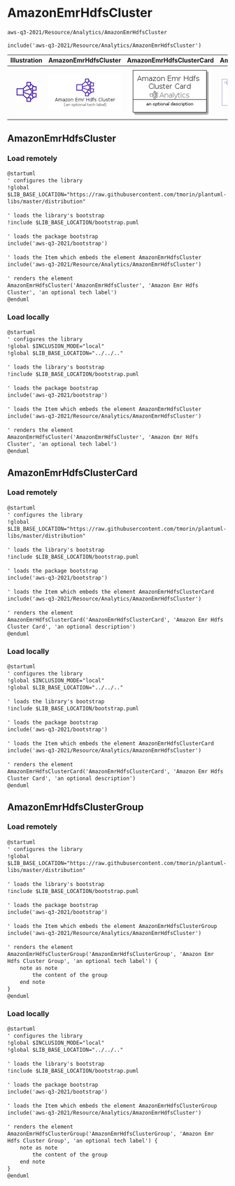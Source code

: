 # AmazonEmrHdfsCluster


```text
aws-q3-2021/Resource/Analytics/AmazonEmrHdfsCluster
```

```text
include('aws-q3-2021/Resource/Analytics/AmazonEmrHdfsCluster')
```



| Illustration | AmazonEmrHdfsCluster | AmazonEmrHdfsClusterCard | AmazonEmrHdfsClusterGroup |
| :---: | :---: | :---: | :---: |
| ![illustration for Illustration](../../../aws-q3-2021/Resource/Analytics/AmazonEmrHdfsCluster.png) | ![illustration for AmazonEmrHdfsCluster](../../../aws-q3-2021/Resource/Analytics/AmazonEmrHdfsCluster.Local.png) | ![illustration for AmazonEmrHdfsClusterCard](../../../aws-q3-2021/Resource/Analytics/AmazonEmrHdfsClusterCard.Local.png) | ![illustration for AmazonEmrHdfsClusterGroup](../../../aws-q3-2021/Resource/Analytics/AmazonEmrHdfsClusterGroup.Local.png) |




## AmazonEmrHdfsCluster

### Load remotely
```plantuml
@startuml
' configures the library
!global $LIB_BASE_LOCATION="https://raw.githubusercontent.com/tmorin/plantuml-libs/master/distribution"

' loads the library's bootstrap
!include $LIB_BASE_LOCATION/bootstrap.puml

' loads the package bootstrap
include('aws-q3-2021/bootstrap')

' loads the Item which embeds the element AmazonEmrHdfsCluster
include('aws-q3-2021/Resource/Analytics/AmazonEmrHdfsCluster')

' renders the element
AmazonEmrHdfsCluster('AmazonEmrHdfsCluster', 'Amazon Emr Hdfs Cluster', 'an optional tech label')
@enduml
```

### Load locally
```plantuml
@startuml
' configures the library
!global $INCLUSION_MODE="local"
!global $LIB_BASE_LOCATION="../../.."

' loads the library's bootstrap
!include $LIB_BASE_LOCATION/bootstrap.puml

' loads the package bootstrap
include('aws-q3-2021/bootstrap')

' loads the Item which embeds the element AmazonEmrHdfsCluster
include('aws-q3-2021/Resource/Analytics/AmazonEmrHdfsCluster')

' renders the element
AmazonEmrHdfsCluster('AmazonEmrHdfsCluster', 'Amazon Emr Hdfs Cluster', 'an optional tech label')
@enduml
```

## AmazonEmrHdfsClusterCard

### Load remotely
```plantuml
@startuml
' configures the library
!global $LIB_BASE_LOCATION="https://raw.githubusercontent.com/tmorin/plantuml-libs/master/distribution"

' loads the library's bootstrap
!include $LIB_BASE_LOCATION/bootstrap.puml

' loads the package bootstrap
include('aws-q3-2021/bootstrap')

' loads the Item which embeds the element AmazonEmrHdfsClusterCard
include('aws-q3-2021/Resource/Analytics/AmazonEmrHdfsCluster')

' renders the element
AmazonEmrHdfsClusterCard('AmazonEmrHdfsClusterCard', 'Amazon Emr Hdfs Cluster Card', 'an optional description')
@enduml
```

### Load locally
```plantuml
@startuml
' configures the library
!global $INCLUSION_MODE="local"
!global $LIB_BASE_LOCATION="../../.."

' loads the library's bootstrap
!include $LIB_BASE_LOCATION/bootstrap.puml

' loads the package bootstrap
include('aws-q3-2021/bootstrap')

' loads the Item which embeds the element AmazonEmrHdfsClusterCard
include('aws-q3-2021/Resource/Analytics/AmazonEmrHdfsCluster')

' renders the element
AmazonEmrHdfsClusterCard('AmazonEmrHdfsClusterCard', 'Amazon Emr Hdfs Cluster Card', 'an optional description')
@enduml
```

## AmazonEmrHdfsClusterGroup

### Load remotely
```plantuml
@startuml
' configures the library
!global $LIB_BASE_LOCATION="https://raw.githubusercontent.com/tmorin/plantuml-libs/master/distribution"

' loads the library's bootstrap
!include $LIB_BASE_LOCATION/bootstrap.puml

' loads the package bootstrap
include('aws-q3-2021/bootstrap')

' loads the Item which embeds the element AmazonEmrHdfsClusterGroup
include('aws-q3-2021/Resource/Analytics/AmazonEmrHdfsCluster')

' renders the element
AmazonEmrHdfsClusterGroup('AmazonEmrHdfsClusterGroup', 'Amazon Emr Hdfs Cluster Group', 'an optional tech label') {
    note as note
        the content of the group
    end note
}
@enduml
```

### Load locally
```plantuml
@startuml
' configures the library
!global $INCLUSION_MODE="local"
!global $LIB_BASE_LOCATION="../../.."

' loads the library's bootstrap
!include $LIB_BASE_LOCATION/bootstrap.puml

' loads the package bootstrap
include('aws-q3-2021/bootstrap')

' loads the Item which embeds the element AmazonEmrHdfsClusterGroup
include('aws-q3-2021/Resource/Analytics/AmazonEmrHdfsCluster')

' renders the element
AmazonEmrHdfsClusterGroup('AmazonEmrHdfsClusterGroup', 'Amazon Emr Hdfs Cluster Group', 'an optional tech label') {
    note as note
        the content of the group
    end note
}
@enduml
```

